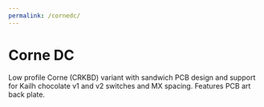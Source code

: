 ```yaml
---
permalink: /cornedc/
---
```

# Corne DC
Low profile Corne (CRKBD) variant with sandwich PCB design and support for Kailh chocolate v1 and v2 switches and MX spacing. Features PCB art back plate.